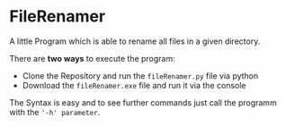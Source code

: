 # FileRenamer
A little Program which is able to rename all files in a given directory.

There are **two ways** to execute the program:
- Clone the Repository and run the `fileRenamer.py` file via python
- Download the `fileRenamer.exe` file and run it via the console

The Syntax is easy and to see further commands just call the programm with the `'-h' parameter`.
